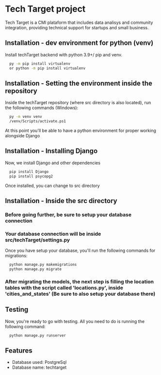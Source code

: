 
# Tech Target project

Tech Target is a CMI plataform that includes data analisys and community integration,
providing technical support for startups and small business.
 

## Installation - dev environment for python (venv)

Install techTarget backend with python 3.9+/ pip and venv.

```bash
  py -m pip install virtualenv
  or python -m pip install virtualenv
```
## Installation - Setting the environment inside the repository

Inside the techTarget repository (where src directory is also located), run the
following commands (Windows):

```bash
  py -m venv venv
  /venv/Scripts/activate.ps1
```
At this point you'll be able to have a python environment for proper working alongside Django

## Installation - Installing Django

Now, we install Django and other dependencies

```bash
  pip install Django
  pip install psycopg2
```

Once installed, you can change to src directory

## Installation - Inside the src directory

### Before going further, be sure to setup your database connection 
### Your database connection will be inside src/techTarget/settings.py

Once you have setup your database, you'll run the following commands for migrations:

```bash
  python manage.py makemigrations
  python manage.py migrate
```
### After migrating the models, the next step is filling the location tables with the script called 'locations.py', inside 'cities_and_states' (Be sure to also setup your database there)

## Testing

Now, you're ready to go with testing. All you need to do is running the following command:

```bash
  python manage.py runserver
```




## Features

- Database used: PostgreSql
- Database name: techtarget


